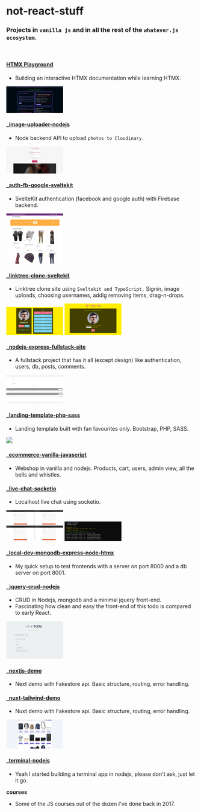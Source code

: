 # not-react-stuff

### Projects in `vanilla js` and in all the rest of the `whatever.js ecosystem`.
<br>

#### <a href="https://github.com/Bembit/htmx-playground">**HTMX Playground**</a>
- Building an interactive HTMX documentation while learning HTMX.

<img src="/zimages/htmx.png" width="30%">

#### <a href="/_image-uploader-nodejs">**_image-uploader-nodejs**</a>
- Node backend API to upload `photos to Cloudinary.`

<img src="/zimages/8.jpg" width="30%">

#### <a href="/_auth-fb-google-sveltekit">**_auth-fb-google-sveltekit**</a>
- SvelteKit authentication (facebook and google auth) with Firebase backend.

<img src="/zimages/5.png" width="30%">

#### <a href="/_linktree-clone-sveltekit">**_linktree-clone-sveltekit**</a>
- Linktree clone site using `Sveltekit and TypeScript.` Signin, image uploads, choosing usernames, addig removing items, drag-n-drops.

<img src="/zimages/7.png" width="30%">
<img src="/zimages/1.png" width="30%">

#### <a href="/_nodejs-express-fullstack-site">**_nodejs-express-fullstack-site**</a>
- A fullstack project that has it all (except design) like authentication, users, db, posts, comments.

<img src="/zimages/2.png" width="30%">

#### <a href="/_landing-template-php-sass">**_landing-template-php-sass**</a>
- Landing template built with fan favourites only. Bootstrap, PHP, SASS.

<img src="/zimages/4.png" width="30%">

#### <a href="/_ecommerce-vanilla-javascript">**_ecommerce-vanilla-javascript**</a>
- Webshop in vanilla and nodejs. Products, cart, users, admin view, all the bells and whistles.

#### <a href="/_live-chat-socketio">**_live-chat-socketio**</a>
- Localhost live chat using socketio.

<img src="/zimages/9.png" width="30%">
<img src="/zimages/10.png" width="30%">

#### <a href="/_local-dev-mongodb-express-node-htmx">**_local-dev-mongodb-express-node-htmx**</a>
- My quick setup to test frontends with a server on port 8000 and a db server on port 8001.

#### <a href="/_jquery-crud-nodejs">**_jquery-crud-nodejs**</a>
- CRUD in Nodejs, mongodb and a minimal jquery front-end.
- Fascinating how clean and easy the front-end of this todo is compared to early React.

<img src="/zimages/6.png" width="30%">

#### <a href="/_nextjs-demo">**_nextjs-demo**</a>
- Next demo with Fakestore api. Basic structure, routing, error handling.

#### <a href="_nuxt-tailwind-demo">**_nuxt-tailwind-demo**</a>
- Nuxt demo with Fakestore api. Basic structure, routing, error handling.

<img src="/zimages/3.png" width="30%">

#### <a href="/_terminal-nodejs">**_terminal-nodejs**</a>
- Yeah I started building a terminal app in nodejs, please don't ask, just let it go. 

**courses**
- Some of the JS courses out of the dozen I've done back in 2017.